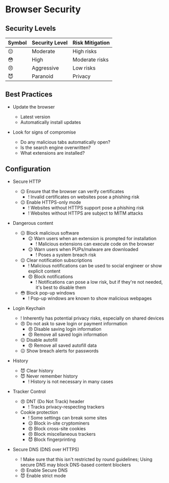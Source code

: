 # Browser Security

## Security Levels

| Symbol | Security Level | Risk Mitigation |
---------|----------------|------------------
| 😐     | Moderate       | High risks      |
| 😳     | High           | Moderate risks  |
| 😠     | Aggressive     | Low risks       |
| 😈     | Paranoid       | Privacy         |

## Best Practices

- Update the browser
    - Latest version
    - Automatically install updates

- Look for signs of compromise
    - Do any malicious tabs automatically open?
    - Is the search engine overwritten?
    - What extensions are installed?

## Configuration

- Secure HTTP
    - 😐 Ensure that the browser can verify certificates
        - ! Invalid certificates on websites pose a phishing risk
    - 😐 Enable HTTPS-only mode
        - ! Websites without HTTPS support pose a phishing risk
        - ! Websites without HTTPS are subject to MITM attacks

- Dangerous content
    - 😐 Block malicious software
        - 😐 Warn users when an extension is prompted for installation
            - ! Malicious extensions can execute code on the browser
        - 😐 Warn users when PUPs/malware are downloaded
            - ! Poses a system breach risk
    - 😐 Clear notification subscriptions
        - ! Malicious notifications can be used to social engineer or show explicit content
        - 😠 Block notifications
            - ! Notifications can pose a low risk, but if they're not needed, it's best to disable them
    - 😳 Block pop-up windows
        - ! Pop-up windows are known to show malicious webpages

- Login Keychain
    - ! Inherently has potential privacy risks, especially on shared devices
    - 😠 Do not ask to save login or payment information
        - 😠 Disable saving login information
        - 😠 Remove all saved login information
    - 😐 Disable autofill
        - 😠 Remove all saved autofill data
    - 😐 Show breach alerts for passwords

- History
    - 😈 Clear history
    - 😈 Never remember history
        - ! History is not necessary in many cases

- Tracker Control
    - 😠 DNT (Do Not Track) header
        - ! Tracks privacy-respecting trackers
    - Cookie protection
        - ! Some settings can break some sites
        - 😐 Block in-site cryptominers
        - 😠 Block cross-site cookies
        - 😠 Block miscellaneous trackers
        - 😈 Block fingerprinting

- Secure DNS (DNS over HTTPS)
    - ! Make sure that this isn't restricted by round guidelines; Using secure DNS may block DNS-based content blockers
    - 😠 Enable Secure DNS
    - 😈 Enable strict mode
